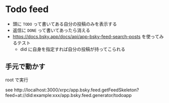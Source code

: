 # Todo feed

- 頭に `TODO` って書いてある自分の投稿のみを表示する
- 返信に `DONE` って書いてあったら消える
- https://docs.bsky.app/docs/api/app-bsky-feed-search-posts を使ってみるテスト
  - did に自身を指定すれば自分の投稿が持ってこられる

## 手元で動かす

root で実行

see http://localhost:3000/xrpc/app.bsky.feed.getFeedSkeleton?feed=at://did:example:xxx/app.bsky.feed.generator/todoapp
